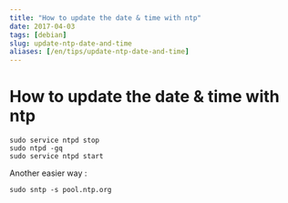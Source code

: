 ```yaml
---
title: "How to update the date & time with ntp"
date: 2017-04-03
tags: [debian]
slug: update-ntp-date-and-time
aliases: [/en/tips/update-ntp-date-and-time]
---
```

# How to update the date & time with ntp

```
sudo service ntpd stop
sudo ntpd -gq
sudo service ntpd start
```

Another easier way :

```
sudo sntp -s pool.ntp.org
```
